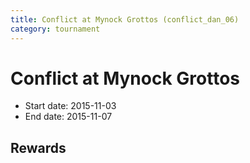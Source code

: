 ```yaml
---
title: Conflict at Mynock Grottos (conflict_dan_06)
category: tournament
---
```

# Conflict at Mynock Grottos

  * Start date: 2015-11-03
  * End date: 2015-11-07

## Rewards

